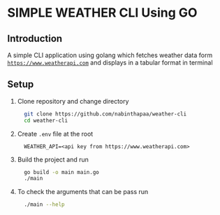 # SIMPLE WEATHER CLI Using GO

## Introduction

A simple CLI application using golang which fetches weather data form [`https://www.weatherapi.com`](https://www.weatherapi.com) and displays in a tabular format in terminal

## Setup

1. Clone repository and change directory

   ```bash
     git clone https://github.com/nabinthapaa/weather-cli
     cd weather-cli
   ```

2. Create `.env` file at the root

   ```env
     WEATHER_API=<api key from https://www.weatherapi.com>
   ```

3. Build the project and run

   ```bash
     go build -o main main.go
     ./main
   ```

4. To check the arguments that can be pass run

   ```bash
     ./main --help
   ```
